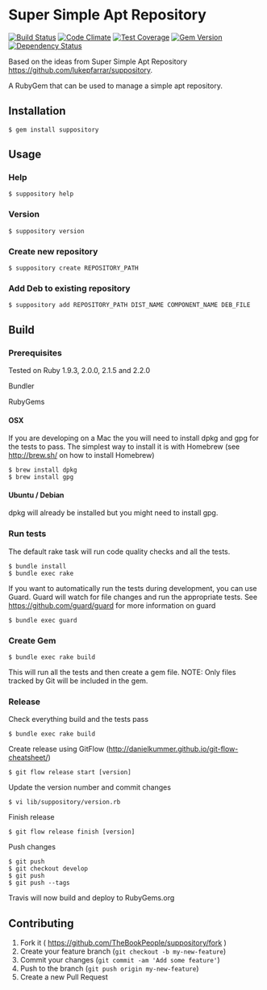 # Super Simple Apt Repository
[![Build Status](https://travis-ci.org/TheBookPeople/suppository.svg?branch=develop)](https://travis-ci.org/TheBookPeople/suppository) [![Code Climate](https://codeclimate.com/github/TheBookPeople/suppository/badges/gpa.svg)](https://codeclimate.com/github/TheBookPeople/suppository) [![Test Coverage](https://codeclimate.com/github/TheBookPeople/suppository/badges/coverage.svg)](https://codeclimate.com/github/TheBookPeople/suppository) [![Gem Version](https://badge.fury.io/rb/suppository.svg)](http://badge.fury.io/rb/suppository) [![Dependency Status](https://gemnasium.com/TheBookPeople/suppository.svg)](https://gemnasium.com/TheBookPeople/suppository)

Based on the ideas from Super Simple Apt Repository https://github.com/lukepfarrar/suppository.

A RubyGem that can be used to manage a simple apt repository.

## Installation

    $ gem install suppository
	
## Usage

### Help

    $ suppository help

### Version

    $ suppository version

### Create new repository

    $ suppository create REPOSITORY_PATH

### Add Deb to existing repository

    $ suppository add REPOSITORY_PATH DIST_NAME COMPONENT_NAME DEB_FILE

## Build

### Prerequisites

Tested on Ruby 1.9.3, 2.0.0, 2.1.5 and 2.2.0

Bundler

RubyGems

#### OSX

If you are developing on a Mac the you will need to install dpkg and gpg for the tests to pass. The simplest way to install it is with 
Homebrew (see http://brew.sh/ on how to install Homebrew)

    $ brew install dpkg
	$ brew install gpg

#### Ubuntu / Debian 

dpkg will already be installed but you might need to install gpg.
 

### Run tests
The default rake task will run code quality checks and all the tests.
 
    $ bundle install
    $ bundle exec rake

If you want to automatically run the tests during development, you can use Guard. Guard will watch for file changes
and run the appropriate tests. See https://github.com/guard/guard for more information on guard

    $ bundle exec guard	

### Create Gem

    $ bundle exec rake build	

This will run all the tests and then create a gem file. NOTE: Only files tracked by Git will be included in the gem.

### Release

Check everything build and the tests pass

    $ bundle exec rake build

Create release using GitFlow (http://danielkummer.github.io/git-flow-cheatsheet/)

    $ git flow release start [version]

Update the version number and commit changes

    $ vi lib/suppository/version.rb

Finish release

    $ git flow release finish [version]

Push changes

    $ git push
    $ git checkout develop
	$ git push
    $ git push --tags

Travis will now build and deploy to RubyGems.org

## Contributing

1. Fork it ( https://github.com/TheBookPeople/suppository/fork )
2. Create your feature branch (`git checkout -b my-new-feature`)
3. Commit your changes (`git commit -am 'Add some feature'`)
4. Push to the branch (`git push origin my-new-feature`)
5. Create a new Pull Request
